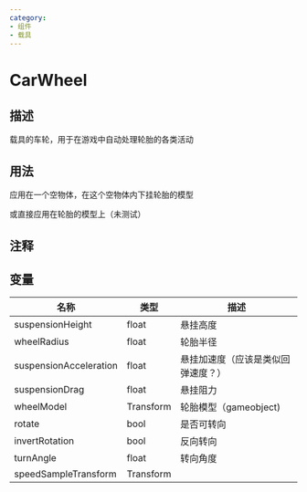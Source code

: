 ```yaml
---
category: 
- 组件
- 载具
---
```

# CarWheel

## 描述

载具的车轮，用于在游戏中自动处理轮胎的各类活动

## 用法

应用在一个空物体，在这个空物体内下挂轮胎的模型

或直接应用在轮胎的模型上（未测试）

## 注释

## 变量
| 名称 | 类型 | 描述 |
| ----------- | ----------- | ----------- |
| suspensionHeight | float | 悬挂高度 |
| wheelRadius | float| 轮胎半径 |
| suspensionAcceleration | float | 悬挂加速度（应该是类似回弹速度？） |
| suspensionDrag | float | 悬挂阻力 |
| wheelModel | Transform | 轮胎模型（gameobject) |
| rotate | bool | 是否可转向 |
| invertRotation | bool | 反向转向 |
| turnAngle | float | 转向角度 |
| speedSampleTransform | Transform |  |
